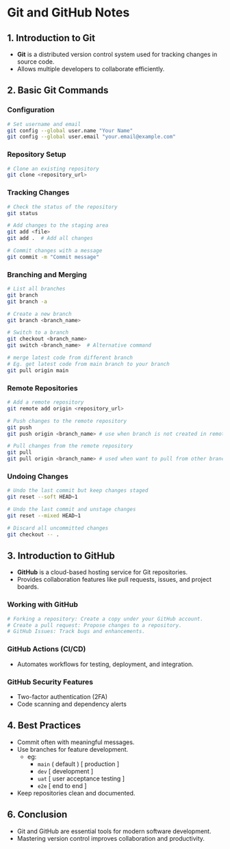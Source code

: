 # Git and GitHub Notes

## 1. Introduction to Git

- **Git** is a distributed version control system used for tracking changes in source code.
- Allows multiple developers to collaborate efficiently.

## 2. Basic Git Commands

### **Configuration**

```sh
# Set username and email
git config --global user.name "Your Name"
git config --global user.email "your.email@example.com"
```

### **Repository Setup**

```sh
# Clone an existing repository
git clone <repository_url>
```

### **Tracking Changes**

```sh
# Check the status of the repository
git status

# Add changes to the staging area
git add <file>
git add .  # Add all changes

# Commit changes with a message
git commit -m "Commit message"
```

### **Branching and Merging**

```sh
# List all branches
git branch
git branch -a

# Create a new branch
git branch <branch_name>

# Switch to a branch
git checkout <branch_name>
git switch <branch_name>  # Alternative command

# merge latest code from different branch
# Eg. get latest code from main branch to your branch
git pull origin main
```

### **Remote Repositories**

```sh
# Add a remote repository
git remote add origin <repository_url>

# Push changes to the remote repository
git push
git push origin <branch_name> # use when branch is not created in remote

# Pull changes from the remote repository
git pull
git pull origin <branch_name> # used when want to pull from other branches (or) use when branch is not created in remote
```

### **Undoing Changes**

```sh
# Undo the last commit but keep changes staged
git reset --soft HEAD~1

# Undo the last commit and unstage changes
git reset --mixed HEAD~1

# Discard all uncommitted changes
git checkout -- .
```

## 3. Introduction to GitHub

- **GitHub** is a cloud-based hosting service for Git repositories.
- Provides collaboration features like pull requests, issues, and project boards.

### **Working with GitHub**

```sh
# Forking a repository: Create a copy under your GitHub account.
# Create a pull request: Propose changes to a repository.
# GitHub Issues: Track bugs and enhancements.
```

### **GitHub Actions (CI/CD)**

- Automates workflows for testing, deployment, and integration.

### **GitHub Security Features**

- Two-factor authentication (2FA)
- Code scanning and dependency alerts

## 4. Best Practices

- Commit often with meaningful messages.
- Use branches for feature development.
  - eg:
    - `main` ( default ) [ production ]
    - `dev` [ development ]
    - `uat` [ user acceptance testing ]
    - `e2e` [ end to end ]
- Keep repositories clean and documented.

## 6. Conclusion

- Git and GitHub are essential tools for modern software development.
- Mastering version control improves collaboration and productivity.

